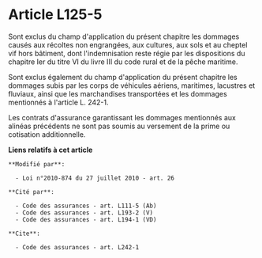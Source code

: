 # Article L125-5

Sont exclus du champ d'application du présent chapitre les dommages causés aux récoltes non engrangées, aux cultures, aux
sols et au cheptel vif hors bâtiment, dont l'indemnisation reste régie par les dispositions du chapitre Ier du titre VI du
livre III du code rural et de la pêche maritime. 

Sont exclus également du champ d'application du présent chapitre les dommages subis par les corps de véhicules aériens,
maritimes, lacustres et fluviaux, ainsi que les marchandises transportées et les dommages mentionnés à l'article L. 242-1. 

Les contrats d'assurance garantissant les dommages mentionnés aux alinéas précédents ne sont pas soumis au versement de la
prime ou cotisation additionnelle.

**Liens relatifs à cet article**

	**Modifié par**:

	  - Loi n°2010-874 du 27 juillet 2010 - art. 26

	**Cité par**:

	  - Code des assurances - art. L111-5 (Ab)
	  - Code des assurances - art. L193-2 (V)
	  - Code des assurances - art. L194-1 (VD)

	**Cite**:

	  - Code des assurances - art. L242-1
